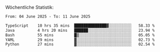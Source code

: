
Wöchentliche Statistik:
<!--START_SECTION:waka-->

```txt
From: 04 June 2025 - To: 11 June 2025

TypeScript    10 hrs 35 mins  ██████████████▓░░░░░░░░░░   58.33 %
Java          4 hrs 20 mins   ██████░░░░░░░░░░░░░░░░░░░   23.94 %
Bash          55 mins         █▒░░░░░░░░░░░░░░░░░░░░░░░   05.05 %
YAML          29 mins         ▓░░░░░░░░░░░░░░░░░░░░░░░░   02.73 %
Python        27 mins         ▓░░░░░░░░░░░░░░░░░░░░░░░░   02.54 %
```

<!--END_SECTION:waka-->
